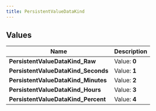 ```yaml
---
title: PersistentValueDataKind
---
```


## Values

| Name | Description |
| ---- | ----------- |
| **PersistentValueDataKind\_Raw** | Value: **0** |
| **PersistentValueDataKind\_Seconds** | Value: **1** |
| **PersistentValueDataKind\_Minutes** | Value: **2** |
| **PersistentValueDataKind\_Hours** | Value: **3** |
| **PersistentValueDataKind\_Percent** | Value: **4** |

